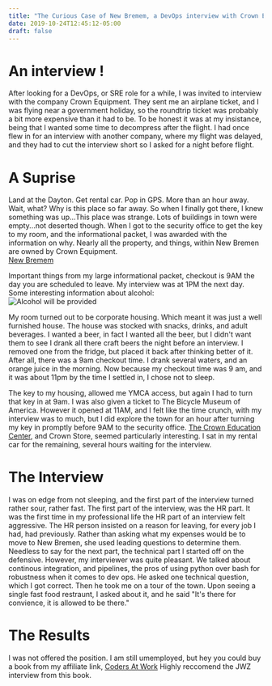 ```yaml
---
title: "The Curious Case of New Bremem, a DevOps interview with Crown Equipment"
date: 2019-10-24T12:45:12-05:00
draft: false
---
```


# An interview !

After looking for a DevOps, or SRE role for a while, I was invited to interview with the company Crown Equipment. They sent me an airplane ticket, and I was flying near a government holiday, so the roundtrip ticket was probably a bit more expensive than it had to be. To be honest it was at my insistance, being that I wanted some time to decompress after the flight. I had once flew in for an interview with another company, where my flight was delayed, and they had to cut the interview short so I asked for a night before flight.

# A Suprise

Land at the Dayton. Get rental car. Pop in GPS. More than an hour away. Wait, what? Why is this place so far away. So when I finally got there, I knew something was up...This place was strange. Lots of buildings in town were empty...not deserted though. When I got to the security office to get the key to my room, and the informational packet, I was awarded with the information on why. Nearly all the property, and things, within New Bremen are owned by Crown Equipment. 
<br />
[New Bremem](https://newbremen.com)
<br />

Important things from my large informational packet, checkout is 9AM the day you are scheduled to leave. My interview was at 1PM the next day. Some interesting information about alcohol: 
<br />
![Alcohol will be provided](https://openmonstervision.github.io/images/alcohol.png)
<br />

My room turned out to be corporate housing. Which meant it was just a well furnished house. The house was stocked with snacks, drinks, and adult beverages. I wanted a beer, in fact I wanted all the beer, but I didn't want them to see I drank all there craft beers the night before an interview. I removed one from the fridge, but placed it back after thinking better of it. After all, there was a 9am checkout time. I drank several waters, and an orange juice in the morning. Now because my checkout time was 9 am, and it was about 11pm by the time I settled in, I chose not to sleep.
<br />

The key to my housing, allowed me YMCA access, but again I had to turn that key in at 9am. I was also given a ticket to The Bicycle Museum of America. However it opened at 11AM, and I felt like the time crunch, with my interview was to much, but I did explore the town for an hour after turning my key in promptly before 9AM to the security office. [The Crown Education Center](https://www.instagram.com/p/B2MvbIdgZuN/), and Crown Store, seemed particularly interesting. I sat in my rental car for the remaining, several hours waiting for the interview.

# The Interview

I was on edge from not sleeping, and the first part of the interview turned rather sour, rather fast. The first part of the interview, was the HR part. It was the first time in my professional life the HR part of an interview felt aggressive. The HR person insisted on a reason for leaving, for every job I had, had previously. Rather than asking what my expenses would be to move to New Bremen, she used leading questions to determine them. Needless to say for the next part, the technical part I started off on the defensive. However, my interviewer was quite pleasant. We talked about continous integration, and pipelines, the pros of using python over bash for robustness when it comes to dev ops. He asked one technical question, which I got correct. Then he took me on a tour of the town. Upon seeing a single fast food restraunt, I asked about it, and he said "It's there for convience, it is allowed to be there."

# The Results

I was not offered the position. I am still umemployed, but hey you could buy a book from my affiliate link, [Coders At Work](https://www.amazon.com/gp/product/1430219483/ref=as_li_tl?ie=UTF8&tag=bsdpblog-20&camp=1789&creative=9325&linkCode=as2&creativeASIN=1430219483&linkId=727d87ef29fee61fca82ac89596badc6) Highly reccomend the JWZ interview from this book.

